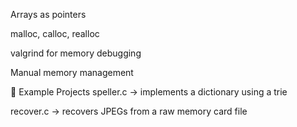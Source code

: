 Arrays as pointers

malloc, calloc, realloc

valgrind for memory debugging

Manual memory management

🧪 Example Projects
speller.c → implements a dictionary using a trie

recover.c → recovers JPEGs from a raw memory card file
